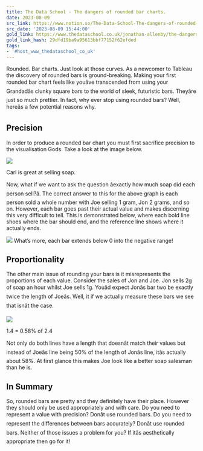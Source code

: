 ```yaml
---
title: The Data School - The dangers of rounded bar charts.
date: 2023-08-09
src_link: https://www.notion.so/The-Data-School-The-dangers-of-rounded-bar-charts-5e4d5d22954b4148973cd4990d783e2d
src_date: '2023-08-09 15:44:00'
gold_link: https://www.thedataschool.co.uk/jonathan-allenby/the-dangers-of-rounded-bar-charts/
gold_link_hash: 29dfd19ba9a95613bbf77152f62efded
tags:
- '#host_www_thedataschool_co_uk'
---
```



Rounded. Bar charts. Just look at those curves. As a newcomer to Tableau the discovery of rounded bars is ground-breaking. Making your first rounded bar chart feels like youâve transcended from using your Grandadâs clunky square bars to the world of sleek, futuristic bars. Theyâre just so much prettier. In fact, why ever stop using rounded bars? Well, hereâs a few potential reasons why.


Precision
---------


In order to produce a rounded bar chart you must first sacrifice precision to the visualisation Gods. Take a look at the image below.


![](https://www.thedataschool.co.uk/content/images/wordpress/2019/02/image-10.png)

Carl is great at selling soap.


Now, what if we want to ask the question âexactly how much soap did each person sell?â. The correct answer to this for the above graph is each person sold a whole number with Joe selling 1 gram, Jon 2 grams, and so on. However, each bar goes past their actual value and makes discerning this very difficult to tell. This is demonstrated below, where each bold line shoes where the bar should end, and the reference line shows where it actually ends.


![](https://www.thedataschool.co.uk/content/images/wordpress/2019/02/image-11.png)
What’s more, each bar extends below 0 into the negative range!


Proportionality
---------------


The other main issue of rounding your bars is it misrepresents the proportions of each value. Consider the sales of Jon and Joe. Jon sells 2g of soap an hour whilst Joe sells 1g. Youâd expect Jonâs bar two be exactly twice the length of Joeâs. Well, it if we actually measure these bars we see that isnât the case.


![](https://www.thedataschool.co.uk/content/images/wordpress/2019/02/image-12.png)

1.4 = 0.58% of 2.4


Not only do both lines have a length that doesnât match their values but instead of Joeâs line being 50% of the length of Jonâs line, itâs actually about 58%. At first glance this makes Joe look like a better soap salesman than he is.


In Summary
----------


So, rounded bars are pretty and they definitely have their place. However they should only be used appropriately and with care. Do you need to represent a value with precision? Donât use rounded bars. Do you need to represent the differences between bars accurately? Donât use rounded bars. Neither of those issues a problem for you? If itâs aesthetically appropriate then go for it!